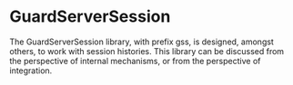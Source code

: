 # GuardServerSession
The GuardServerSession library, with prefix gss, is designed, amongst others, to work with session histories. This library can be discussed from the perspective of internal mechanisms, or from the perspective of integration.
